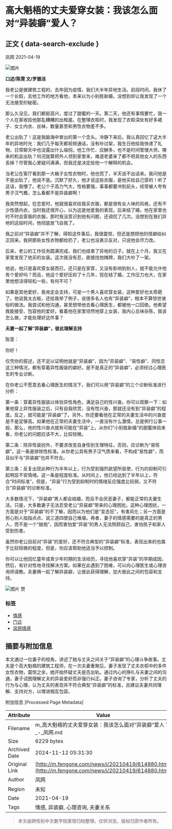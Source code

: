 # 高大魁梧的丈夫爱穿女装：我该怎么面对“异装癖”爱人？

## 正文 { data-search-exclude }


凤网 2021-04-19

![图片](http://a2.img.fengone.com/fd8b937f16a10d5492c9122473226550@100Q_680w)

**口述/陈雯 文/罗雅洁**

我老公是做建筑工程的，去年因为疫情，我们大半年异地生活。前段时间，我休了一个长假，去他工作的地方看他，本来以为小别胜新婚，没想到却让我发现了一个无法接受的秘密。

那么久没见，我们都挺高兴，度过了甜蜜的一天。第二天，他还有事情要忙，我一个人在家收拾他那乱糟糟的出租屋。在整理衣柜时，我发现了衣柜深处有好多裙子、女士内衣、丝袜，数量甚至和男性衣物差不多。

老公出轨了！这是我脑海中冒出的第一个念头。冷静下来后，我认真回忆了这大半年的异地时光：我们几乎每天都视频通话，没有吵过架，我生日他给我快递了礼物，日常聊天中也没露出什么端倪。他工作忙、应酬多，也不是时间管理大师，哪来的机会出轨？何况就算把外人领到家里来，难道老婆来了都不把其他女人的东西丢掉？尽管我心里疑问满满，但我还是决定给他一个解释的机会。

当老公在客厅看到那一大箱子女性衣物时，他也慌了，半天说不出话来。我问他是不是出轨了，他说不是。沉默了好久，他才说这些衣服，是他买给自己穿的！听了这话，我懵了。老公个子高力气大，性格要强，事事都要冲到前头，经常被人夸有男子汉气概，怎么看都不是异装癖啊！

我突然想起，在恋爱时，他就很喜欢给我买衣服，都是很有女人味的风格，还有不少性感内衣，当时我还很开心，以为这是他爱我的表现。后来结了婚，他在家里也时不时会穿我的衣服，那时我没意识到他有问题，还调侃了几次。没想到在我们异地的这段时间，他彻底放飞自我了。

我之前对“异装癖”并不了解，得知这件事后，我很震惊，但还是想把他的怪癖给纠正回来。我把那些女性衣物都给扔了，老公也没表示反对，只说他会尽力改。

后来，老公的工作任务圆满完成，我们也结束了异地的日子。就在上个月，我又在家里发现了他买的女装。这次我没有忍，直接找他摊牌，我们大吵了一架。

他说，他只是喜欢穿女装而已，还只是在家穿，又没有影响到别人，就不能允许他有个爱好吗？而且，他这个爱好压抑了十几年，现在结了婚，工作压力也大，在家里他想活得轻松一些，有何不可？

如果是其他爱好，我肯定会支持，可是一个男人喜欢穿女装，这种爱好也太奇葩了。他说我太古板，还给我举了例子，说很多名人也有“异装癖”，根本不算惊世骇俗的做法。我尝试和他沟通，甚至想带他去看心理医生，都被他一口回绝。他希望我能接受、包容他的爱好。看着他在家里坦然地穿上女装，我内心五味杂陈，我该怎么做，才能处理好这件事？

**夫妻一起了解“异装癖”，彼此理解支持**

陈雯：

你好！

仅凭你的叙述，还不足以证明他就是“异装癖”，因为“异装癖”、“易性癖”、同性恋这三种情况，都有穿着异性服装的癖好。是不是真正的“异装癖”，必须经过心理医生的专业诊断。

在你老公不愿意去看心理医生的情况下，我们可以用“异装癖”的三个诊断标准进行分析：

第一条：穿着异性服装以体验异性角色，满足自己的性兴奋。你可以观察一下：如果他穿上异性服装之后，只有自我欣赏，没有性兴奋，那就还没有到“异装癖”的程度。反之，就可能是“异装癖”了。另外，你还要看他在正常的夫妻生活中的兴奋度是不是足够高。如果他在正常的夫妻生活中，一直没有什么激情，总是例行公事一般，那么，他的性兴奋点就有可能在“异装”上。从你们“小别胜新婚”的甜蜜体验来看，你老公的问题应该不大，比较轻微。

第二条：除异性装扮外，不要求改变自身性别生理特征，否则，应诊断为“易性癖”。这一条是排除性标准。从你老公具有男子汉气质来看，不构成“易性癖”，而且似乎与“异装癖”也并不符合。

第三条：反复出现此种行为半年以上，行为受到强烈欲望所驱使，行为的抑制可引起明显不安情绪。这一条是程度标准。从时间上，他已经达到了半年以上，符合“时间标准”，但是，“异装”行为受到抑制时的情绪反应强度比较弱，又不符合“异装癖”的诊断标准。

大多数情况下，“异装癖”男人都会结婚，而且不会厌恶妻子，都能正常的夫妻生活。只是，大多数妻子无法忍受老公“异装癖”带来的心理困扰。这种心理困扰，一方面是对于“异装癖”的不了解，因而以为他们是“变态狂”，有害风化；另一方面是担心别人指指点点、说三道四使自己难堪。再者，妻子的情感需要的是真正的男人，而不是一个“娘炮”，因而害怕爱“异装”的男人无法照顾自己，害怕孩子和家人受到伤害。

虽然你老公目前对“异装”的爱好，还不符合典型的“异装癖”标准，表现出来的也属于比较轻微的程度，但是，你应该帮助他适当予以控制。

你可以让他回忆童年或青少年时期的生活经历，寻找他喜欢穿“异装”的早期成因，然后，有针对性地寻找解决方案。如果在此遇到了困难，可以向心理医生或心理咨询师请教。夫妻俩一起了解异装癖，让彼此获得理解，加大彼此之间的包容和支持。

![图片](//m.fengone.com/images/dz.png?v=662380e230b28) 赞

### 标签
- [情感](//m.fengone.com/tag/%E6%83%85%E6%84%9F/ "情感")
- [门诊](//m.fengone.com/tag/%E9%97%A8%E8%AF%8A/ "门诊")
- [凤网情感](//m.fengone.com/tag/%E5%87%A4%E7%BD%91%E6%83%85%E6%84%9F/ "凤网情感")

## 摘要与附加信息

<!-- tcd_abstract -->
本文通过一位妻子的视角，讲述了她与丈夫之间关于“异装癖”的心理斗争故事。丈夫是个高大魁梧的建筑工程师，在一次夫妻重聚后，妻子发现了丈夫衣柜中的多件女性衣物，震惊之余，她开始怀疑丈夫是否出轨。通过内心的挣扎与夫妻之间的沟通，妻子试图理解丈夫的异装爱好而非强行纠正。妻子咨询了专家，分析了丈夫的行为与心理，认为丈夫的表现并不符合典型“异装癖”的标准，且建议夫妻共同理解、支持对方，以增进相互包容。
<!-- tcd_abstract_end -->

附加信息 [Processed Page Metadata]

| Attribute       | Value                                  |
|-----------------|----------------------------------------|
| Filename        | m_高大魁梧的丈夫爱穿女装：我该怎么面对“异装癖”爱人？_-_凤网.md                             |
| Size            | 6229 bytes                           |
| Archived Date   | 2024-11-12 05:31:30                             |
| Original Link   | [http://m.fengone.com/news/i/20210419/614880.html](http://m.fengone.com/news/i/20210419/614880.html)                       |
| Author          | 凤网                               |
| Region          | 未知                               |
| Date            | 2021-04-19                                 |
| Tags            | 情感, 异装癖, 心理咨询, 夫妻关系                                 |
>
> 本文由跨性别中文数字档案馆归档整理，仅供浏览。版权归原作者所有。
>